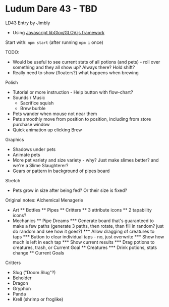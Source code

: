 Ludum Dare 43 - TBD
============================

LD43 Entry by Jimbly

* Using [Javascript libGlov/GLOV.js framework](https://github.com/Jimbly/turbulenz-playground)

Start with: `npm start` (after running `npm i` once)

TODO:
* Would be useful to see current stats of all potions (and pets) - roll over something and they all show up? Always there? Hold shift?
* Really need to show (floaters?) what happens when brewing

Polish
* Tutorial or more instruction - Help button with flow-chart?
* Sounds / Music
  * Sacrifice squish
  * Brew burble
* Pets wander when mouse not near them
* Pets smoothly move from position to position, including from store purchase window
* Quick animation up clicking Brew

Graphics
* Shadows under pets
* Animate pets
* More pet variety and size variety - why?  Just make slimes better? and we're a Slime Slaughterer?
* Gears or pattern in background of pipes board

Stretch
* Pets grow in size after being fed?  Or their size is fixed?


Original notes:
Alchemical Menagerie
* Art
** Bottles
** Pipes
** Critters
** 3 attribute icons
** 2 tapability icons?
* Mechanics
** Pipe Dreams
*** Generate board that's guaranteed to make a few paths (generate 3 paths, then rotate, than fill in random? just do random and see how it goes?)
*** Allow dragging of creatures to taps
*** Button to clear individual taps - no, just overwrite
*** Show how much is left in each tap
*** Show current results
*** Drag potions to creatures, trash, or Current Goal
** Creatures
*** Drink potions, stats change
** Current Goals

Critters
* Slug ("Doom Slug"?)
* Beholder
* Dragon
* Gryphon
* Panda
* Krell (shrimp or froglike)
